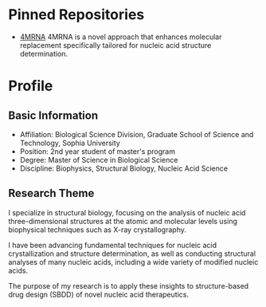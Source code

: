 # Pinned Repositories
- [4MRNA](https://github.com/S-Ando-Biophysics/4MRNA)
  4MRNA is a novel approach that enhances molecular replacement specifically tailored for nucleic acid structure determination.



# Profile
## Basic Information
- Affiliation: Biological Science Division, Graduate School of Science and Technology, Sophia University
- Position: 2nd year student of master's program
- Degree: Master of Science in Biological Science
- Discipline: Biophysics, Structural Biology, Nucleic Acid Science

## Research Theme
I specialize in structural biology, focusing on the analysis of nucleic acid three-dimensional structures at the atomic and molecular levels using biophysical techniques such as X-ray crystallography. 

I have been advancing fundamental techniques for nucleic acid crystallization and structure determination, as well as conducting structural analyses of many nucleic acids, including a wide variety of modified nucleic acids. 

The purpose of my research is to apply these insights to structure-based drug design (SBDD) of novel nucleic acid therapeutics.

